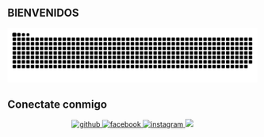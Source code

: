 ##  BIENVENIDOS 
![Snake animation](https://github.com/MagnoEfren/magnoefren/blob/main/github-contribution-grid-snake.svg)

## Conectate conmigo 
<div align="center">
<a href="https://github.com/magnoefren" target="_blank">
<img src=https://img.shields.io/badge/github-%2324292e.svg?&style=for-the-badge&logo=github&logoColor=white alt=github style="margin-bottom: 5px;" />
</a>

<a href="https://www.facebook.com/electronicsarme" target="_blank">
<img src=https://img.shields.io/badge/facebook-%232E87FB.svg?&style=for-the-badge&logo=facebook&logoColor=white alt=facebook style="margin-bottom: 5px;" />
</a>
<a href="https://instagram.com/magnoefren" target="_blank">
<img src=https://img.shields.io/badge/instagram-%23000000.svg?&style=for-the-badge&logo=instagram&logoColor=white alt=instagram style="margin-bottom: 5px;" />
  
<a href="https://www.youtube.com/c/MagnoEfren" target="_blank">
<img src="https://img.shields.io/badge/YouTube-FF0000?style=for-the-badge&logo=youtube&logoColor=white" target="_blank"> </a>
  
  
  ##
 



